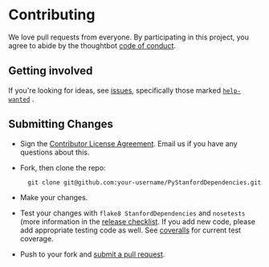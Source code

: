 # Contributing

We love pull requests from everyone. By participating in this project, you
agree to abide by the thoughtbot [code of conduct]. 

## Getting involved

If you're looking for ideas, see [issues][issues], specifically those marked [`help-wanted`][helpwanted] .

## Submitting Changes

* Sign the [Contributor License Agreement](https://www.dropbox.com/s/woyyhxej4y0t2rw/cla-individual-PyStanfordDependencies.rtf?dl=1).
  Email us if you have any questions about this.

* Fork, then clone the repo:

        git clone git@github.com:your-username/PyStanfordDependencies.git

* Make your changes.

* Test your changes with `flake8 StanfordDependencies` and `nosetests` (more information in the [release checklist][checklist]. 
  If you add new code, please add appropriate testing code as well. See [coveralls][coveralls] for current
  test coverage.

* Push to your fork and [submit a pull request][pr].

[issues]: https://github.com/dmcc/PyStanfordDependencies/issues
[helpwanted]: https://github.com/dmcc/PyStanfordDependencies/issues?q=is%3Aopen+is%3Aissue+label%3A%22help+wanted%22
[checklist]: https://github.com/dmcc/PyStanfordDependencies/blob/master/CHECKLIST.txt
[coveralls]: https://coveralls.io/r/dmcc/PyStanfordDependencies?branch=master
[pr]: https://github.com/dmcc/PyStanfordDepdendencies/compare/
[code of conduct]: https://thoughtbot.com/open-source-code-of-conduct

